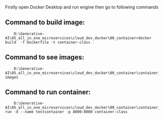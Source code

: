 Firstly open Docker Desktop and run engine then go to following commands

## Command to build image: 
        D:\Generative-AI\05_all_in_one_microservices\cloud_dev_docker\00_container>docker build  -f Dockerfile -t container-class .

## Command to see images:
        D:\Generative-AI\05_all_in_one_microservices\cloud_dev_docker\00_container\container_test>docker images

## Command to run container:
        D:\Generative-AI\05_all_in_one_microservices\cloud_dev_docker\00_container\container_test>docker run -d --name testcontainer -p 8000:8000 container-class
